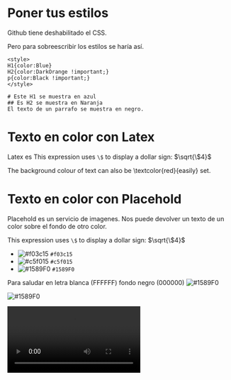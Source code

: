 # Poner tus estilos

Github tiene deshabilitado el CSS.

Pero para sobreescribir los estilos se haría así.
```
<style>
H1{color:Blue}
H2{color:DarkOrange !important;}
p{color:Black !important;}
</style>

# Este H1 se muestra en azul
## Es H2 se muestra en Naranja
El texto de un parrafo se muestra en negro.
```


# Texto en color con Latex

Latex es 
This expression uses `\$` to display a dollar sign: $\sqrt{\$4}$

The background colour of text can also be \textcolor{red}{easily} set. 



# Texto en color con Placehold

Placehold es un servicio de imagenes. Nos puede devolver un texto de un color sobre el fondo de otro color.

This expression uses `\$` to display a dollar sign: $\sqrt{\$4}$


- ![#f03c15](https://placehold.co/15x15/f03c15/f03c15.png) `#f03c15`
- ![#c5f015](https://placehold.co/15x15/c5f015/c5f015.png) `#c5f015`
- ![#1589F0](https://placehold.co/25x25/1589F0/1589F0.png) `#1589F0`



Para saludar en letra blanca (FFFFFF) fondo negro (000000) ![#1589F0](https://placehold.co/80x20/000000/FFFFFF.png?text=Hello+World)

![#1589F0](https://placehold.co/80?text=Hello+World&font=roboto)

![#1589F0](https://placehold.co/1920x1080.mp4)

